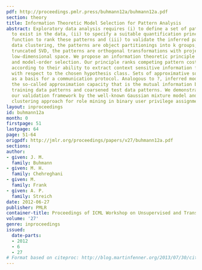 ```yaml
---
pdf: http://proceedings.pmlr.press/buhmann12a/buhmann12a.pdf
section: theory
title: Information Theoretic Model Selection for Pattern Analysis
abstract: Exploratory data analysis requires (i) to define a set of patterns hypothesized
  to exist in the data, (ii) to specify a suitable quantification principle or cost
  function to rank these patterns and (iii) to validate the inferred patterns. For
  data clustering, the patterns are object partitionings into k groups; for PCA or
  truncated SVD, the patterns are orthogonal transformations with projections to a
  low-dimensional space. We propose an information theoretic principle for model selection
  and model-order selection. Our principle ranks competing pattern cost functions
  according to their ability to extract context sensitive information from noisy data
  with respect to the chosen hypothesis class. Sets of approximative solutions serve
  as a basis for a communication protocol. Analogous to ?, inferred models maximize
  the so-called approximation capacity that is the mutual information between coarsened
  training data patterns and coarsened test data patterns. We demonstrate how to apply
  our validation framework by the well-known Gaussian mixture model and by a multi-label
  clustering approach for role mining in binary user privilege assignments.
layout: inproceedings
id: buhmann12a
month: 0
firstpage: 51
lastpage: 64
page: 51-64
origpdf: http://jmlr.org/proceedings/papers/v27/buhmann12a.pdf
sections: 
author:
- given: J. M.
  family: Buhmann
- given: M. H.
  family: Chehreghani
- given: M.
  family: Frank
- given: A. P.
  family: Streich
date: 2012-06-27
publisher: PMLR
container-title: Proceedings of ICML Workshop on Unsupervised and Transfer Learning
volume: '27'
genre: inproceedings
issued:
  date-parts:
  - 2012
  - 6
  - 27
# Format based on citeproc: http://blog.martinfenner.org/2013/07/30/citeproc-yaml-for-bibliographies/
---
```

